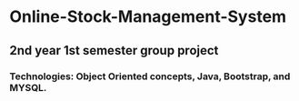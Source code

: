 # Online-Stock-Management-System
## 2nd year 1st semester group project 
### Technologies: Object Oriented concepts, Java, Bootstrap, and MYSQL.
